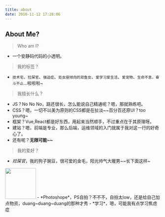 ```yaml
---
title: about
date: 2018-11-12 17:28:06
---
```

## About Me?
> Who am I?
- 一个安静码代码的小透明。
> 我的标签？
- `技术宅`、`捡屎官`、`强迫症`、`处女座倾向的双鱼女`、`爱学习爱生活`、`爱宠物`、`生命不息，奋斗不止`...啦啦啦~
> 我擅长什么？
-  JS？No No No，路还很长，怎么能说自己精通呢？嗯，那就熟练吧。
- CSS？嗯，一切不以美为原则的CSS都是在扯淡~~百分百还原UI？too young~
- 框架？Vue,React都是好东西，用起来当然顺手，不过重点在于其原理呀。
- 建站？嗯，前端是专业，那么后端，运维领域的入门就属于我对这一行的好奇心了。
- 还有呢？**无限可能~~**
> 我的爱好？
- *捡屎官*，我的狗子豌豆，很可爱的金毛，阳光帅气大暖男~~长下面这样~
<img src="http://qiniu.kingdou.fun/wandou.jpg" width="100" >
- *Photoshope*，PS自拍？不不不，自拍太low，还是给自己加点物资，duang~duang~duang的那种才秀
- *学习*，嗯，可能我有点学习焦虑症

